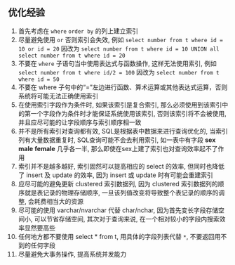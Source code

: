 ## 优化经验

1. 首先考虑在 `where` `order by` 的列上建立索引
2. 尽量避免使用 `or` 否则索引会失效, 例如 `select number from t where id = 10 or id = 20` 因改为 `select number from t where id = 10 UNION all select number from t where id = 20`
3. 不要在 `where` 子语句当中使用表达式与函数操作, 这样无法使用索引, 例如 `select number from t where id/2 = 100` 因改为 `select number from t where id = 50`
4. 不要在 where 子句中的“=”左边进行函数、算术运算或其他表达式运算，否则系统将可能无法正确使用索引
5. 在使用索引字段作为条件时, 如果该索引是复合索引, 那么必须使用到该索引中的第一个字段作为条件时才能保证系统使用该索引, 否则该索引将不会被使用, 并且应尽可能的让字段顺序与索引顺序相一致
6. 并不是所有索引对查询都有效, SQL是根据表中数据来进行查询优化的, 当索引列有大量数据重复时, SQL查询可能不会去利用索引, 如一表中有字段 **sex** **male** **female** 几乎各一半, 那么即使在sex上建了索引也对查询效率起不了作用
7. 索引并不是越多越好, 索引固然可以提高相应的 select 的效率, 但同时也降低了 insert 及 update 的效率, 因为 insert 或 update 时有可能会重建索引
8. 应尽可能的避免更新 clustered 索引数据列, 因为 clustered 索引数据列的顺序就是表记录的物理存储顺序, 一旦该列值改变将导致整个表记录的顺序的调整, 会耗费相当大的资源
9. 尽可能的使用 varchar/nvarchar 代替 char/nchar, 因为首先变长字段存储空间小, 可以节省存储空间, 其次对于查询来说, 在一个相对较小的字段内搜索效率显然要高些
10. 任何地方都不要使用 select * from t, 用具体的字段列表代替 `*`, 不要返回用不到的任何字段
11. 尽量避免大事务操作, 提高系统并发能力
